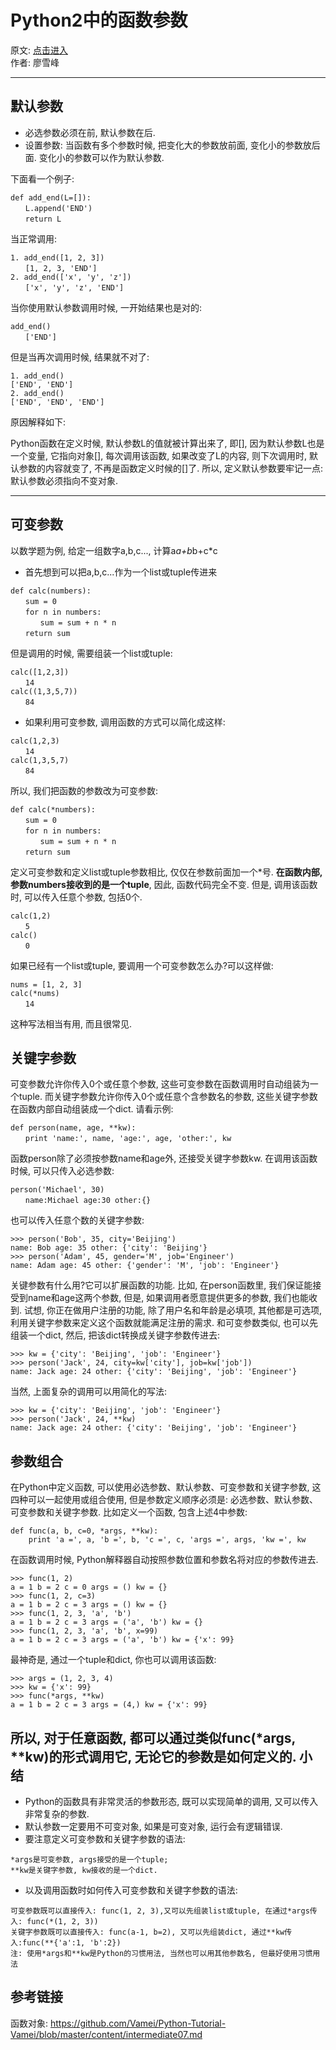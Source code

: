 # Python2中的函数参数

> 
原文: [点击进入](http://www.liaoxuefeng.com/wiki/001374738125095c955c1e6d8bb493182103fac9270762a000/001374738449338c8a122a7f2e047899fc162f4a7205ea3000 "廖雪峰的网站")  
作者: 廖雪峰  

---
默认参数
----

 - 必选参数必须在前, 默认参数在后. 
 - 设置参数: 当函数有多个参数时候, 把变化大的参数放前面, 变化小的参数放后面. 变化小的参数可以作为默认参数. 

下面看一个例子: 
```
def add_end(L=[]):
　　L.append('END')
　　return L
``` 
当正常调用: 
```
1. add_end([1, 2, 3])
　　[1, 2, 3, 'END']
2. add_end(['x', 'y', 'z'])
　　['x', 'y', 'z', 'END']
```
当你使用默认参数调用时候, 一开始结果也是对的: 
```
add_end()
　　['END']
```
但是当再次调用时候, 结果就不对了: 
```
1. add_end()
['END', 'END']
2. add_end()
['END', 'END', 'END']
```
原因解释如下: 

Python函数在定义时候, 默认参数L的值就被计算出来了, 即[], 因为默认参数L也是一个变量, 它指向对象[], 每次调用该函数, 如果改变了L的内容, 则下次调用时, 默认参数的内容就变了, 不再是函数定义时候的[]了. 
所以, 定义默认参数要牢记一点: 默认参数必须指向不变对象. 


----------

可变参数
----
以数学题为例, 给定一组数字a,b,c..., 计算a*a+b*b+c*c

 - 首先想到可以把a,b,c...作为一个list或tuple传进来
```
def calc(numbers):
　　sum = 0
　　for n in numbers:
　　　　sum = sum + n * n
　　return sum  
```
但是调用的时候, 需要组装一个list或tuple:   
```
calc([1,2,3])
　　14
calc((1,3,5,7))
　　84
```
 - 如果利用可变参数, 调用函数的方式可以简化成这样: 
``` 
calc(1,2,3)
　　14
calc(1,3,5,7)
　　84  
```  
所以, 我们把函数的参数改为可变参数: 
```
def calc(*numbers):
　　sum = 0
　　for n in numbers:
　　　　sum = sum + n * n
　　return sum
```
定义可变参数和定义list或tuple参数相比, 仅仅在参数前面加一个*号. **在函数内部, 参数numbers接收到的是一个tuple**, 因此, 函数代码完全不变. 但是, 调用该函数时, 可以传入任意个参数, 包括0个.   
```
calc(1,2)
　　5
calc()
　　0
```
如果已经有一个list或tuple, 要调用一个可变参数怎么办?可以这样做:   
```
nums = [1, 2, 3]
calc(*nums)
　　14  
```
这种写法相当有用, 而且很常见. 

关键字参数
----
可变参数允许你传入0个或任意个参数, 这些可变参数在函数调用时自动组装为一个tuple. 而关键字参数允许你传入0个或任意个含参数名的参数, 这些关键字参数在函数内部自动组装成一个dict. 请看示例:   
```
def person(name, age, **kw):
　　print 'name:', name, 'age:', age, 'other:', kw
```
函数person除了必须按参数name和age外, 还接受关键字参数kw. 在调用该函数时候, 可以只传入必选参数: 
```
person('Michael', 30)
　　name:Michael age:30 other:{}
```
也可以传入任意个数的关键字参数: 
```
>>> person('Bob', 35, city='Beijing')
name: Bob age: 35 other: {'city': 'Beijing'}
>>> person('Adam', 45, gender='M', job='Engineer')
name: Adam age: 45 other: {'gender': 'M', 'job': 'Engineer'}
```
关键参数有什么用?它可以扩展函数的功能. 比如, 在person函数里, 我们保证能接受到name和age这两个参数, 但是, 如果调用者愿意提供更多的参数, 我们也能收到. 试想, 你正在做用户注册的功能, 除了用户名和年龄是必填项, 其他都是可选项, 利用关键字参数来定义这个函数就能满足注册的需求. 
和可变参数类似, 也可以先组装一个dict, 然后, 把该dict转换成关键字参数传进去: 
```
>>> kw = {'city': 'Beijing', 'job': 'Engineer'}
>>> person('Jack', 24, city=kw['city'], job=kw['job'])
name: Jack age: 24 other: {'city': 'Beijing', 'job': 'Engineer'}
```
当然, 上面复杂的调用可以用简化的写法: 
```
>>> kw = {'city': 'Beijing', 'job': 'Engineer'}
>>> person('Jack', 24, **kw)
name: Jack age: 24 other: {'city': 'Beijing', 'job': 'Engineer'}
```
参数组合
----
在Python中定义函数, 可以使用必选参数、默认参数、可变参数和关键字参数, 这四种可以一起使用或组合使用, 但是参数定义顺序必须是: 必选参数、默认参数、可变参数和关键字参数. 
比如定义一个函数, 包含上述4中参数: 
```
def func(a, b, c=0, *args, **kw):
    print 'a =', a, 'b =', b, 'c =', c, 'args =', args, 'kw =', kw
```
在函数调用时候, Python解释器自动按照参数位置和参数名将对应的参数传进去. 
```
>>> func(1, 2)
a = 1 b = 2 c = 0 args = () kw = {}
>>> func(1, 2, c=3)
a = 1 b = 2 c = 3 args = () kw = {}
>>> func(1, 2, 3, 'a', 'b')
a = 1 b = 2 c = 3 args = ('a', 'b') kw = {}
>>> func(1, 2, 3, 'a', 'b', x=99)
a = 1 b = 2 c = 3 args = ('a', 'b') kw = {'x': 99}
```
最神奇是, 通过一个tuple和dict, 你也可以调用该函数: 
```
>>> args = (1, 2, 3, 4)
>>> kw = {'x': 99}
>>> func(*args, **kw)
a = 1 b = 2 c = 3 args = (4,) kw = {'x': 99}
```
所以, 对于任意函数, 都可以通过类似func(*args, **kw)的形式调用它, 无论它的参数是如何定义的. 
小结
----
- Python的函数具有非常灵活的参数形态, 既可以实现简单的调用, 又可以传入非常复杂的参数. 
- 默认参数一定要用不可变对象, 如果是可变对象, 运行会有逻辑错误. 
- 要注意定义可变参数和关键字参数的语法: 
```
*args是可变参数, args接受的是一个tuple; 
**kw是关键字参数, kw接收的是一个dict. 
```
- 以及调用函数时如何传入可变参数和关键字参数的语法: 
```
可变参数既可以直接传入: func(1, 2, 3),又可以先组装list或tuple, 在通过*args传入: func(*(1, 2, 3))
关键字参数既可以直接传入: func(a-1, b=2), 又可以先组装dict, 通过**kw传入:func(**{'a':1, 'b':2})
注: 使用*args和**kw是Python的习惯用法, 当然也可以用其他参数名, 但最好使用习惯用法
```

参考链接
---
函数对象: https://github.com/Vamei/Python-Tutorial-Vamei/blob/master/content/intermediate07.md  
